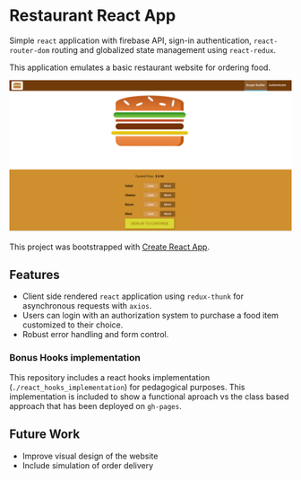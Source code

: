 # Restaurant React App

Simple `react` application with firebase API, sign-in authentication, `react-router-dom` routing and globalized state management using `react-redux`.

This application emulates a basic restaurant website for ordering food.

![Example](./example.png)

This project was bootstrapped with [Create React App](https://github.com/facebook/create-react-app).

## Features

- Client side rendered `react` application using `redux-thunk` for asynchronous requests with `axios`.
- Users can login with an authorization system to purchase a food item customized to their choice.
- Robust error handling and form control.

### Bonus Hooks implementation

This repository includes a react hooks implementation (`./react_hooks_implementation`) for pedagogical purposes. This implementation is included to show a functional aproach vs the class based approach that has been deployed on `gh-pages`.

## Future Work

- Improve visual design of the website
- Include simulation of order delivery
